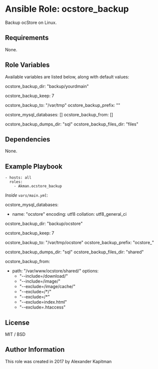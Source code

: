 # Ansible Role: ocstore_backup

Backup ocStore on Linux.

## Requirements

None.

## Role Variables

Available variables are listed below, along with default values:

ocstore_backup_dir: "backup/yourdmain"

ocstore_backup_keep: 7

ocstore_backup_to: "/var/tmp"
ocstore_backup_prefix: ""

ocstore_mysql_databases: []
ocstore_backup_from: []

ocstore_backup_dumps_dir: "sql"
ocstore_backup_files_dir: "files"

## Dependencies

None.

## Example Playbook

    - hosts: all
      roles:
        - Akman.ocstore_backup

*Inside `vars/main.yml`*:

ocstore_mysql_databases:
  - name: "ocstore"
    encoding: utf8
    collation: utf8_general_ci

ocstore_backup_dir: "backup/ocstore"

ocstore_backup_keep: 7

ocstore_backup_to: "/var/tmp/ocstore"
ocstore_backup_prefix: "ocstore_"

ocstore_backup_dumps_dir: "sql"
ocstore_backup_files_dir: "shared"

ocstore_backup_from:
  - path: "/var/www/ocstore/shared/"
    options:
      - "--include=/download/"
      - "--include=/image/"
      - "--exclude=/image/cache/"
      - "--exclude=/*/"
      - "--exclude=/*"
      - "--exclude=index.html"
      - "--exclude=.htaccess"

## License

MIT / BSD

## Author Information

This role was created in 2017 by Alexander Kapitman
